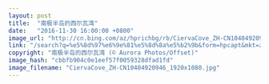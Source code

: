 ```yaml
---
layout: post
title:  "南极半岛的西尔瓦湾"
date:   "2016-11-30 16:00:00 +0800"
image_url: "http://cn.bing.com/az/hprichbg/rb/CiervaCove_ZH-CN10404920946_1920x1080.jpg"
link: "/search?q=%e5%8d%97%e6%9e%81%e5%8d%8a%e5%b2%9b&form=hpcapt&mkt=zh-cn"
copyright: "南极半岛的西尔瓦湾 (© Aurora Photos/Offset)"
image_hash: "cbbfb904c0e1eef57f0059328dfad1fd"
image_filename: "CiervaCove_ZH-CN10404920946_1920x1080.jpg"
---
```

